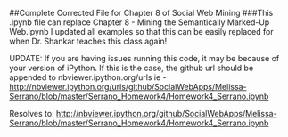 ##Complete Corrected File for Chapter 8 of Social Web Mining
###This .ipynb file can replace Chapter 8 - Mining the Semantically Marked-Up Web.ipynb
I updated all examples so that this can be easily replaced for when Dr. Shankar teaches this class again!

UPDATE: If you are having issues running this code, it may be because of your version of iPython. 
If this is the case, the github url should be appended to nbviewer.ipython.org/urls ie - http://nbviewer.ipython.org/urls/github/SocialWebApps/Melissa-Serrano/blob/master/Serrano_Homework4/Homework4_Serrano.ipynb

Resolves to: http://nbviewer.ipython.org/github/SocialWebApps/Melissa-Serrano/blob/master/Serrano_Homework4/Homework4_Serrano.ipynb